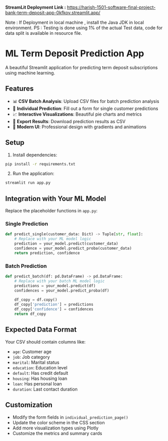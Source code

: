 **StreamLit Deployment Link :**
https://harish-1501-software-final-project-bank-term-deposit-app-0kfkov.streamlit.app/

Note : If Deployment in local machine , install the Java JDK in local environment.
PS : Testing is done using 1% of the actual Test data, code for data split is available in resource file.

# ML Term Deposit Prediction App

A beautiful Streamlit application for predicting term deposit subscriptions using machine learning.

## Features

- 📊 **CSV Batch Analysis**: Upload CSV files for batch prediction analysis
- 👤 **Individual Prediction**: Fill out a form for single customer predictions
- 📈 **Interactive Visualizations**: Beautiful pie charts and metrics
- 💾 **Export Results**: Download prediction results as CSV
- 🎨 **Modern UI**: Professional design with gradients and animations

## Setup

1. Install dependencies:
```bash
pip install -r requirements.txt
```

2. Run the application:
```bash
streamlit run app.py
```

## Integration with Your ML Model

Replace the placeholder functions in `app.py`:

### Single Prediction
```python
def predict_single(customer_data: Dict) -> Tuple[str, float]:
    # Replace with your ML model logic
    prediction = your_model.predict(customer_data)
    confidence = your_model.predict_proba(customer_data)
    return prediction, confidence
```

### Batch Prediction
```python
def predict_batch(df: pd.DataFrame) -> pd.DataFrame:
    # Replace with your batch ML model logic
    predictions = your_model.predict(df)
    confidences = your_model.predict_proba(df)
    
    df_copy = df.copy()
    df_copy['prediction'] = predictions
    df_copy['confidence'] = confidences
    return df_copy
```

## Expected Data Format

Your CSV should contain columns like:
- `age`: Customer age
- `job`: Job category
- `marital`: Marital status
- `education`: Education level
- `default`: Has credit default
- `housing`: Has housing loan
- `loan`: Has personal loan
- `duration`: Last contact duration

## Customization

- Modify the form fields in `individual_prediction_page()`
- Update the color scheme in the CSS section
- Add more visualization types using Plotly
- Customize the metrics and summary cards
